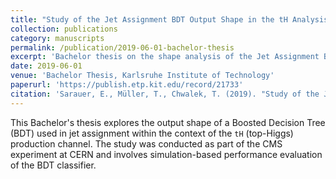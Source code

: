 ```yaml
---
title: "Study of the Jet Assignment BDT Output Shape in the tH Analysis"
collection: publications
category: manuscripts
permalink: /publication/2019-06-01-bachelor-thesis
excerpt: 'Bachelor thesis on the shape analysis of the Jet Assignment BDT output in the tH production channel at KIT.'
date: 2019-06-01
venue: 'Bachelor Thesis, Karlsruhe Institute of Technology'
paperurl: 'https://publish.etp.kit.edu/record/21733'
citation: 'Sarauer, E., Müller, T., Chwalek, T. (2019). "Study of the Jet Assignment BDT Output Shape in the tH Analysis." <i>Bachelor Thesis, Karlsruhe Institute of Technology</i>.'
---
```


This Bachelor's thesis explores the output shape of a Boosted Decision Tree (BDT) used in jet assignment within the context of the `tH` (top-Higgs) production channel. The study was conducted as part of the CMS experiment at CERN and involves simulation-based performance evaluation of the BDT classifier.
